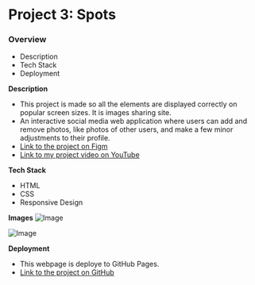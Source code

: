 # Project 3: Spots

### Overview

- Description
- Tech Stack
- Deployment

**Description**

- This project is made so all the elements are displayed correctly on popular screen sizes. It is images sharing site.
- An interactive social media web application where users can add and remove photos, like photos of other users, and make a few minor adjustments to their profile.
- [Link to the project on Figm](https://www.figma.com/file/BBNm2bC3lj8QQMHlnqRsga/Sprint-3-Project-%E2%80%94-Spots?type=design&node-id=2%3A60&mode=design&t=afgNFybdorZO6cQo-1)
- [Link to my project video on YouTube](https://www.youtube.com/watch?v=AL69avzPpgM)

**Tech Stack**

- HTML
- CSS
- Responsive Design

**Images**
![Image](https://github.com/user-attachments/assets/f6c82f02-de36-413a-8342-3400f267edf1)

![Image](https://github.com/user-attachments/assets/71eafb0c-5023-44e1-9e49-88d9ed97cd17)

**Deployment**

- This webpage is deploye to GitHub Pages.
- [Link to the project on GitHub](https://alaarajab.github.io/se_project_spots/)
